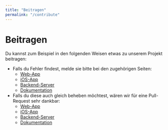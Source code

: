 ```yaml
---
title: "Beitragen"
permalink: "/contribute"
---
```

# Beitragen
Du kannst zum Beispiel in den folgenden Weisen etwas zu unserem Projekt beitragen:
- Falls du Fehler findest, melde sie bitte bei den zugehörigen Seiten:
  - [Web-App](https://github.com/Jugendhackt/mkdwv-pwa/issues)
  - [iOS-App](https://github.com/Jugendhackt/mkdwv-ios/issues)
  - [Backend-Server](https://github.com/Jugendhackt/mkdwv-backend/issues)
  - [Dokumentation](https://github.com/Jugendhackt/mkdwv/issues)
- Falls du diese auch gleich beheben möchtest, wären wir für eine Pull-Request sehr dankbar:
  - [Web-App](https://github.com/Jugendhackt/mkdwv-pwa/pulls)
  - [iOS-App](https://github.com/Jugendhackt/mkdwv-ios/pulls)
  - [Backend-Server](https://github.com/Jugendhackt/mkdwv-backend/pulls)
  - [Dokumentation](https://github.com/Jugendhackt/mkdwv/pulls)

